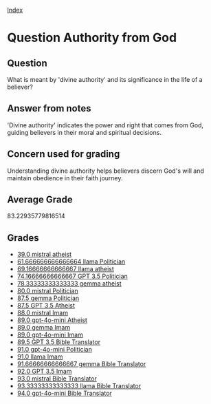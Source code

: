 
[Index](../../index.md)
# Question Authority from God
## Question
What is meant by 'divine authority' and its significance in the life of a believer?

## Answer from notes
'Divine authority' indicates the power and right that comes from God, guiding believers in their moral and spiritual decisions.

## Concern used for grading
Understanding divine authority helps believers discern God's will and maintain obedience in their faith journey.

## Average Grade
83.22935779816514

## Grades
 * [39.0 mistral atheist](../answers/mistral_atheist/Authority_from_God.md)
 * [61.666666666666664 llama Politician](../answers/llama_Politician/Authority_from_God.md)
 * [69.16666666666667 llama atheist](../answers/llama_atheist/Authority_from_God.md)
 * [74.16666666666667 GPT 3.5 Politician](../answers/GPT_3.5_Politician/Authority_from_God.md)
 * [78.33333333333333 gemma atheist](../answers/gemma_atheist/Authority_from_God.md)
 * [80.0 mistral Politician](../answers/mistral_Politician/Authority_from_God.md)
 * [87.5 gemma Politician](../answers/gemma_Politician/Authority_from_God.md)
 * [87.5 GPT 3.5 Atheist](../answers/GPT_3.5_Atheist/Authority_from_God.md)
 * [88.0 mistral Imam](../answers/mistral_Imam/Authority_from_God.md)
 * [89.0 gpt-4o-mini Atheist](../answers/gpt-4o-mini_Atheist/Authority_from_God.md)
 * [89.0 gemma Imam](../answers/gemma_Imam/Authority_from_God.md)
 * [89.0 gpt-4o-mini Imam](../answers/gpt-4o-mini_Imam/Authority_from_God.md)
 * [89.5 GPT 3.5 Bible Translator](../answers/GPT_3.5_Bible_Translator/Authority_from_God.md)
 * [91.0 gpt-4o-mini Politician](../answers/gpt-4o-mini_Politician/Authority_from_God.md)
 * [91.0 llama Imam](../answers/llama_Imam/Authority_from_God.md)
 * [91.66666666666667 gemma Bible Translator](../answers/gemma_Bible_Translator/Authority_from_God.md)
 * [92.0 GPT 3.5 Imam](../answers/GPT_3.5_Imam/Authority_from_God.md)
 * [93.0 mistral Bible Translator](../answers/mistral_Bible_Translator/Authority_from_God.md)
 * [93.33333333333333 llama Bible Translator](../answers/llama_Bible_Translator/Authority_from_God.md)
 * [94.0 gpt-4o-mini Bible Translator](../answers/gpt-4o-mini_Bible_Translator/Authority_from_God.md)
